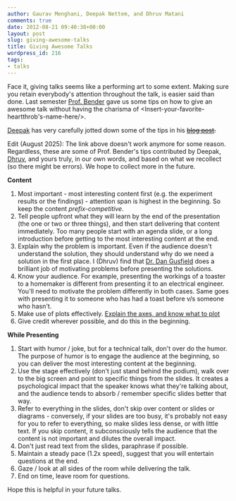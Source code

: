 ```yaml
---
author: Gaurav Menghani, Deepak Nettem, and Dhruv Matani
comments: true
date: 2012-08-21 09:40:38+00:00
layout: post
slug: giving-awesome-talks
title: Giving Awesome Talks
wordpress_id: 216
tags:
- talks
---
```


Face it, giving talks seems like a performing art to some extent. Making sure you retain everybody's attention throughout the talk, is easier said than done. Last semester [Prof. Bender](https://www3.cs.stonybrook.edu/~bender/) gave us some tips on how to give an awesome talk without having the charisma of <Insert-your-favorite-heartthrob's-name-here/>.

[Deepak](https://deepaknettem.com) has very carefully jotted down some of the tips in his ~~[blog post](http://sundaycomputing.blogspot.in/2012/06/how-to-give-talk.html).~~

Edit (August 2025): The link above doesn't work anymore for some reason. Regardless, these are some of Prof. Bender's tips contributed by Deepak, [Dhruv](https://dhruvbird.com), and yours truly, in our own words, and based on what we recollect (so there might be errors). We hope to collect more in the future.

**Content**
1. Most important - most interesting content first (e.g. the experiment results or the findings) - attention span is highest in the beginning. So keep the content _prefix-competitive_.
1. Tell people upfront what they will learn by the end of the presentation (the one or two or three things), and then start delivering that content immediately.  Too many people start with an agenda slide, or a long introduction before getting to the most interesting content at the end.
1. Explain why the problem is important. Even if the audience doesn't understand the solution, they should understand why do we need a solution in the first place. I (Dhruv) find that [Dr. Dan Gusfield](http://csiflabs.cs.ucdavis.edu/~gusfield/) does a brilliant job of motivating problems before presenting the solutions.
1. Know your audience. For example, presenting the workings of a toaster to a homemaker is different from presenting it to an electrical engineer. You'll need to motivate the problem differently in both cases. Same goes with presenting it to someone who has had a toast before v/s someone who hasn't.
1. Make use of plots effectively. [Explain the axes, and know what to plot](https://blog.gaurav.ai/2012/05/13/graphs-in-talks-how-to-present-curves/)
1. Give credit wherever possible, and do this in the beginning.

**While Presenting**
1. Start with humor / joke, but for a technical talk, don't over do the humor. The purpose of humor is to engage the audience at the beginning, so you can deliver the most interesting content at the beginning.
1. Use the stage effectively (don't just stand behind the podium), walk over to the big screen and point to specific things from the slides. It creates a psychological impact that the speaker knows what they're talking about, and the audience tends to absorb / remember specific slides better that way. 
1. Refer to everything in the slides, don't skip over content or slides or diagrams - conversely, if your slides are too busy, it's probably not easy for you to refer to everything, so make slides less dense, or with little text. If you skip content, it subconsciously tells the audience that the content is not important and dilutes the overall impact. 
1. Don't just read text from the slides, paraphrase if possible.  
1. Maintain a steady pace (1.2x speed), suggest that you will entertain questions at the end.
1. Gaze / look at all sides of the room while delivering the talk.
1. End on time, leave room for questions.

Hope this is helpful in your future talks.
